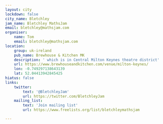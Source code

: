 ```yaml
---
layout: city
lockdown: false
city_name: Bletchley
jam_name: Bletchley MathsJam
email: bletchley@mathsjam.com
organiser:
    name: Tom
    email: bletchley@mathsjam.com
location:
    group: uk-ireland
    pub_name: Brewhouse & Kitchen MK
    description: ' which is in Central Milton Keynes theatre district'
    url: https://www.brewhouseandkitchen.com/venue/milton-keynes/
    lon: -0.749297138643139
    lat: 52.04413942845425
hiatus: false
links:
    twitter:
        text: '@BletchleyJam'
        url: https://twitter.com/BletchleyJam
    mailing_list:
        text: 'Join mailing list'
        url: https://www.freelists.org/list/bletchleymathsjam

---
```


